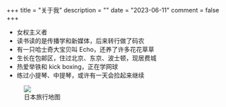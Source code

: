 +++
title = "关于我"
description = ""
date = "2023-06-11"
comment = false
+++

- 女权主义者
- 读书读的是传播学和新媒体，后来转行做了码农
- 有一只哈士奇大宝贝叫 Echo，还养了许多花花草草
- 生长在包邮区，住过北京、东京、波士顿，现居费城
- 热爱举铁和 kick boxing，正在学网球
- 练过小提琴、中提琴，或许有一天会捡起来继续

<figure>
  <img style="max-width: 100%" src="/yitaoli/img/JP.jpg">
  <figcaption>日本旅行地图</figcaption>
</figure>
